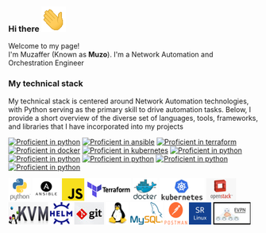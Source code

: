 ### Hi there  ![alt text](pics/waving_hand.gif)

<p>Welcome to my page! </br> I'm Muzaffer (Known as <b>Muzo</b>). I'm a Network Automation and Orchestration Engineer</p>

<h3>My technical stack</h3>

My technical stack is centered around Network Automation technologies, with Python serving as the primary skill to drive automation tasks. Below, I provide a short overview of the diverse set of languages, tools, frameworks, and libraries that I have incorporated into my projects


                                                         
[![Proficient in python](https://badgen.net/badge/Proficient%20in/python?color=blue&style=plastic)](https://badgen.net/)
[![Proficient in ansible](https://badgen.net/badge/Proficient%20in/ansible?color=blue&style=plastic)](https://badgen.net/)
[![Proficient in terraform](https://badgen.net/badge/Proficient%20interraform?color=blue&style=plastic)](https://badgen.net/)
[![Proficient in docker](https://badgen.net/badge/Proficient%20in/docker?color=blue&style=plastic)](https://badgen.net/)
[![Proficient in kubernetes](https://badgen.net/badge/Proficient%20in/kubernetes?color=blue&style=plastic)](https://badgen.net/)
[![Proficient in python](https://badgen.net/badge/Proficient%20in/python?color=blue&style=plastic)](https://badgen.net/)
[![Proficient in python](https://badgen.net/badge/Proficient%20in/python?color=blue&style=plastic)](https://badgen.net/)
[![Proficient in python](https://badgen.net/badge/Proficient%20in/python?color=blue&style=plastic)](https://badgen.net/)
[![Proficient in python](https://badgen.net/badge/Proficient%20in/python?color=blue&style=plastic)](https://badgen.net/)
[![Proficient in python](https://badgen.net/badge/Proficient%20in/python?color=blue&style=plastic)](https://badgen.net/)


![alt text](pics/python.png)
![alt text](pics/ansible.png)
![alt text](pics/js.png)
![alt text](pics/terra.png)
![alt text](pics/docker.png)
![alt text](pics/kubernetes.png)
![alt text](pics/openstack.png)
![alt text](pics/kvm.png)
![alt text](pics/helm.png)
![alt text](pics/git.jpg)
![alt text](pics/linux.webp)
![alt text](pics/mysql.png)
![alt text](pics/postman.png)
![alt text](pics/srlinux.png)
![alt text](pics/evpn.jpg)



